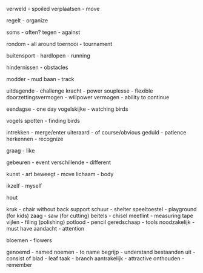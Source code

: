 verweld - spoiled 
verplaatsen - move


regelt - organize

soms - often?
tegen - against

rondom - all around
toernooi - tournament

buitensport - 
hardlopen - running

hindernissen - obstacles

modder - mud
baan - track

uitdagende - challenge
kracht - power
souplesse - flexible
doorzettingsvermogen - willpower
vermogen - ability to continue 

eendagse - one day
vogelskijke - watching birds

vogels spotten - finding birds 

intrekken - merge/enter
uiteraard - of course/obvious
geduld - patience
herkennen - recognize

graag - like 

gebeuren - event
verschillende - different

kunst - art
beweegt - move
lichaam - body

ikzelf - myself

hout

kruk - chair without back support
schuur - shelter 
speeltoestel - playground (for kids)
zaag - saw (for cutting)
beitels - chisel
meetlint - measuring tape
vijlen - filing (polishing)
potlood - pencil
geredschaap - tools
noodzakelijk - must have
aandacht - attention

bloemen - flowers

genoemd - named
noemen - to name
begrijp - understand
bestaanden uit - consist of
blad - leaf 
taak - branch
aantrakelijk - attractive
onthouden - remember
